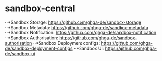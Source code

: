 # sandbox-central

⋅⋅*Sandbox Storage:            https://github.com/ghga-de/sandbox-storage
⋅⋅*Sandbox Metadata:           https://github.com/ghga-de/sandbox-metadata
⋅⋅*Sandbox Notification:       https://github.com/ghga-de/sandbox-notification
⋅⋅*Sandbox Authorisation:      https://github.com/ghga-de/sandbox-authorisation
⋅⋅*Sandbox Deployment configs: https://github.com/ghga-de/sandbox-deployment-configs
⋅⋅*Sandbox UI:                 https://github.com/ghga-de/sandbox-ui
